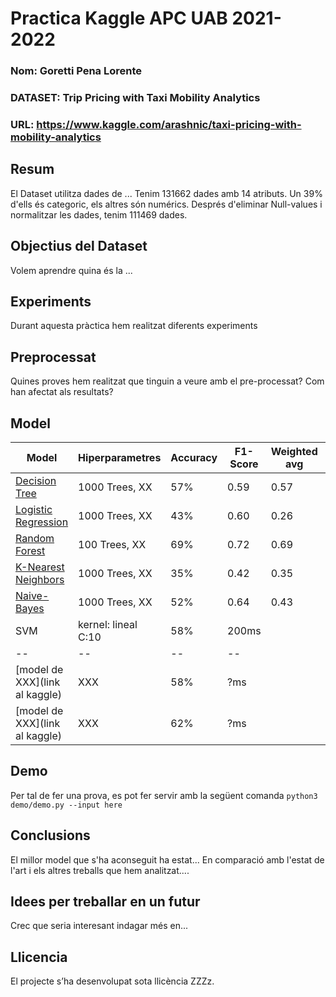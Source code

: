 # Practica Kaggle APC UAB 2021-2022

### Nom: Goretti Pena Lorente
### DATASET: Trip Pricing with Taxi Mobility Analytics
### URL: https://www.kaggle.com/arashnic/taxi-pricing-with-mobility-analytics

## Resum
El Dataset utilitza dades de ...
Tenim 131662 dades amb 14 atributs. Un 39% d'ells és categoric, els altres són numérics. Després d'eliminar Null-values i normalitzar les dades, tenim 111469 dades.

## Objectius del Dataset
Volem aprendre quina és la ...

## Experiments
Durant aquesta pràctica hem realitzat diferents experiments

## Preprocessat
Quines proves hem realitzat que tinguin a veure amb el pre-processat? Com han afectat als resultats?

## Model
| Model | Hiperparametres | Accuracy | F1-Score | Weighted avg | Temps |
| -- | -- | -- | -- | -- | -- |
| [Decision Tree](https://github.com/gorettipena/CasKaggle_APC/blob/f70ea986973eaf9fcdc402f5549fdd87c0b86f0f/models/Decision%20Tree.ipynb) | 1000 Trees, XX | 57% | 0.59 | 0.57 | 13.2 ms |
| [Logistic Regression](https://github.com/gorettipena/CasKaggle_APC/blob/8de608ab68291531e7e24f42955322e8361fa7bd/models/Logistic%20Regression.ipynb) | 1000 Trees, XX | 43% | 0.60 | 0.26 | 5.98 ms |
| [Random Forest](https://github.com/gorettipena/CasKaggle_APC/blob/5ca79e2cc4ed0dfe4da8cf82326be6d23b0dca21/models/Random%20Forest%20Classifier.ipynb) | 100 Trees, XX | 69% | 0.72 |  0.69 | 866 ms |
| [K-Nearest Neighbors](https://github.com/gorettipena/CasKaggle_APC/blob/31479c50999e94d14b4db97f90aa0a06042df440/KNN.ipynb) | 1000 Trees, XX | 35% | 0.42 | 0.35 | 37.2 s |
| [Naive-Bayes](https://github.com/gorettipena/CasKaggle_APC/blob/31479c50999e94d14b4db97f90aa0a06042df440/Naive%20Bayes.ipynb) | 1000 Trees, XX | 52% | 0.64 |  0.43 | 32.6 ms |
| SVM | kernel: lineal C:10 | 58% | 200ms |
| -- | -- | -- | -- |
| [model de XXX](link al kaggle) | XXX | 58% | ?ms |
| [model de XXX](link al kaggle) | XXX | 62% | ?ms |

## Demo
Per tal de fer una prova, es pot fer servir amb la següent comanda
``` python3 demo/demo.py --input here ```

## Conclusions
El millor model que s'ha aconseguit ha estat... 
En comparació amb l'estat de l'art i els altres treballs que hem analitzat....

## Idees per treballar en un futur
Crec que seria interesant indagar més en... 

## Llicencia
El projecte s’ha desenvolupat sota llicència ZZZz.
